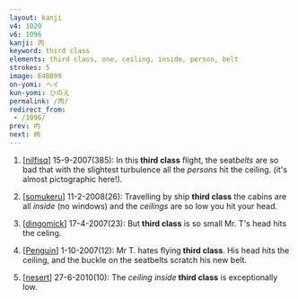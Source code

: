 ```yaml
---
layout: kanji
v4: 1020
v6: 1096
kanji: 丙
keyword: third class
elements: third class, one, ceiling, inside, person, belt
strokes: 5
image: E4B899
on-yomi: ヘイ
kun-yomi: ひのえ
permalink: /丙/
redirect_from:
 - /1096/
prev: 内
next: 柄
---
```


1) [<a href="http://kanji.koohii.com/profile/nilfisq">nilfisq</a>] 15-9-2007(385): In this<strong> third class</strong> flight, the seat<em>belts</em> are so bad that with the slightest turbulence all the <em>persons</em> hit the ceiling. (it&#039;s almost pictographic here!).

2) [<a href="http://kanji.koohii.com/profile/somukeru">somukeru</a>] 11-2-2008(26): Travelling by ship <strong>third class</strong> the cabins are all <em>inside</em> (no windows) and the <em>ceilings</em> are so low you hit your head.

3) [<a href="http://kanji.koohii.com/profile/dingomick">dingomick</a>] 17-4-2007(23): But<strong> third class</strong> is so small Mr. T&#039;s head hits the celing.

4) [<a href="http://kanji.koohii.com/profile/Penguin">Penguin</a>] 1-10-2007(12): Mr T. hates flying<strong> third class</strong>. His head hits the ceiling, and the buckle on the seatbelts scratch his new belt.

5) [<a href="http://kanji.koohii.com/profile/nesert">nesert</a>] 27-6-2010(10): The <em>ceiling</em> <em>inside</em><strong> third class</strong> is exceptionally low.

